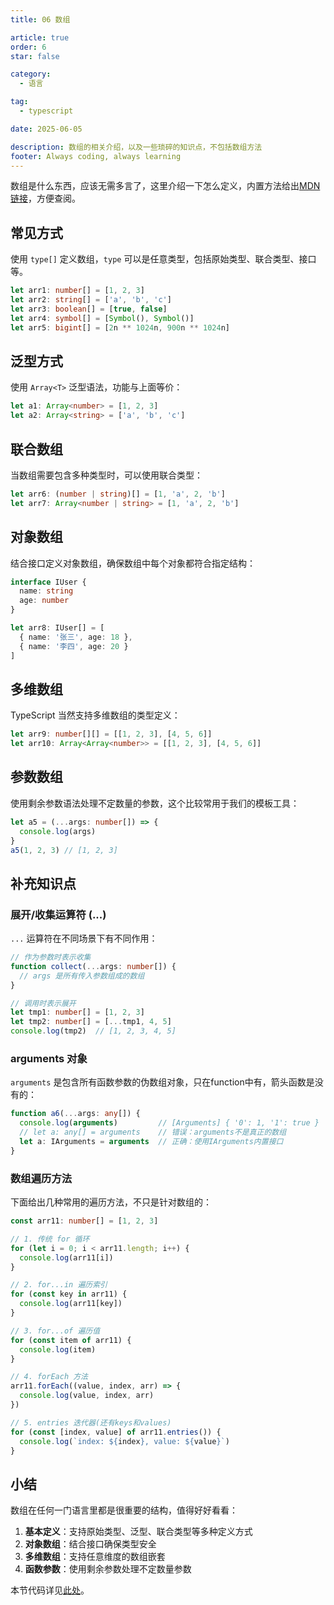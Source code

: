 ```yaml
---
title: 06 数组

article: true
order: 6
star: false

category:
  - 语言

tag:
  - typescript

date: 2025-06-05

description: 数组的相关介绍，以及一些琐碎的知识点，不包括数组方法
footer: Always coding, always learning
---
```


<!-- more -->

数组是什么东西，应该无需多言了，这里介绍一下怎么定义，内置方法给出[MDN链接](https://developer.mozilla.org/en-US/docs/Web/JavaScript/Reference/Global_Objects/Array/at)，方便查阅。

## 常见方式

使用 `type[]` 定义数组，`type` 可以是任意类型，包括原始类型、联合类型、接口等。

```typescript
let arr1: number[] = [1, 2, 3]
let arr2: string[] = ['a', 'b', 'c']
let arr3: boolean[] = [true, false]
let arr4: symbol[] = [Symbol(), Symbol()]
let arr5: bigint[] = [2n ** 1024n, 900n ** 1024n]
```

## 泛型方式

使用 `Array<T>` 泛型语法，功能与上面等价：

```typescript
let a1: Array<number> = [1, 2, 3]
let a2: Array<string> = ['a', 'b', 'c']
```

## 联合数组

当数组需要包含多种类型时，可以使用联合类型：

```typescript
let arr6: (number | string)[] = [1, 'a', 2, 'b']
let arr7: Array<number | string> = [1, 'a', 2, 'b']
```

## 对象数组

结合接口定义对象数组，确保数组中每个对象都符合指定结构：

```typescript
interface IUser {
  name: string
  age: number
}

let arr8: IUser[] = [
  { name: '张三', age: 18 },
  { name: '李四', age: 20 }
]
```

## 多维数组

TypeScript 当然支持多维数组的类型定义：

```typescript
let arr9: number[][] = [[1, 2, 3], [4, 5, 6]]
let arr10: Array<Array<number>> = [[1, 2, 3], [4, 5, 6]]
```

## 参数数组

使用剩余参数语法处理不定数量的参数，这个比较常用于我们的模板工具：

```typescript
let a5 = (...args: number[]) => {
  console.log(args)
}
a5(1, 2, 3) // [1, 2, 3]
```

## 补充知识点

### 展开/收集运算符 (...)

`...` 运算符在不同场景下有不同作用：

```typescript
// 作为参数时表示收集
function collect(...args: number[]) {
  // args 是所有传入参数组成的数组
}

// 调用时表示展开
let tmp1: number[] = [1, 2, 3]
let tmp2: number[] = [...tmp1, 4, 5]
console.log(tmp2)  // [1, 2, 3, 4, 5]
```

### arguments 对象

`arguments` 是包含所有函数参数的伪数组对象，只在function中有，箭头函数是没有的：

```typescript
function a6(...args: any[]) {
  console.log(arguments)         // [Arguments] { '0': 1, '1': true }
  // let a: any[] = arguments    // 错误：arguments不是真正的数组
  let a: IArguments = arguments  // 正确：使用IArguments内置接口
}
```

### 数组遍历方法

下面给出几种常用的遍历方法，不只是针对数组的：

```typescript
const arr11: number[] = [1, 2, 3]

// 1. 传统 for 循环
for (let i = 0; i < arr11.length; i++) {
  console.log(arr11[i])
}

// 2. for...in 遍历索引
for (const key in arr11) {
  console.log(arr11[key])
}

// 3. for...of 遍历值
for (const item of arr11) {
  console.log(item)
}

// 4. forEach 方法
arr11.forEach((value, index, arr) => {
  console.log(value, index, arr)
})

// 5. entries 迭代器(还有keys和values)
for (const [index, value] of arr11.entries()) {
  console.log(`index: ${index}, value: ${value}`)
}
```

## 小结

数组在任何一门语言里都是很重要的结构，值得好好看看：

1. **基本定义**：支持原始类型、泛型、联合类型等多种定义方式
2. **对象数组**：结合接口确保类型安全
3. **多维数组**：支持任意维度的数组嵌套
4. **函数参数**：使用剩余参数处理不定数量参数

本节代码详见[此处](https://github.com/KBchulan/ClBlogs-Src/blob/main/blogs-main/typescript/06-array/index.ts)。

